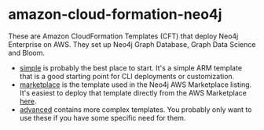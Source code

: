 # amazon-cloud-formation-neo4j
These are Amazon CloudFormation Templates (CFT) that deploy Neo4j Enterprise on AWS. They set up Neo4j Graph Database, Graph Data Science and Bloom.

* [simple](simple) is probably the best place to start. It's a simple ARM template that is a good starting point for CLI deployments or customization.
* [marketplace](marketplace) is the template used in the Neo4j AWS Marketplace listing. It's easiest to deploy that template directly from the AWS Marketplace [here](https://aws.amazon.com/marketplace/seller-profile?id=23ec694a-d2af-4641-b4d3-b7201ab2f5f9).
* [advanced](advanced) contains more complex templates.  You probably only want to use these if you have some specific need for them.